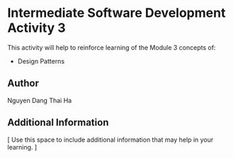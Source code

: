 # Intermediate Software Development Activity 3

This activity will help to reinforce learning of the Module 3 concepts of:

- Design Patterns

## Author

Nguyen Dang Thai Ha

## Additional Information

[ Use this space to include additional information that may help in your learning. ]
